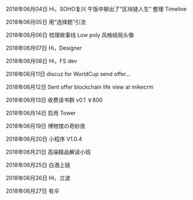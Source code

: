 2018年06月04日
Hi，SOHO复兴
午饭中聊出了“区块链人生”
整理 Timeline

2018年06月05日
用“选择题”引流

2018年06月06日
梳理故事线
Low poly 风格结局头像

2018年06月07日
Hi，Designer

2018年06月08日
Hi，FS dev

2018年06月11日
discuz for WorldCup
send offer...

2018年06月12日
Sent offer
blockchain life view at mikecrm

2018年06月13日
收费读书群 v0.1 ￥800

2018年06月14日
启用 Tower

2018年06月19日
博物馆の奇妙夜

2018年06月20日
小程序 V1.0.4

2018年06月21日
高端精品解读小班

2018年06月25日
白酒上链

2018年06月26日
Hi，立波

2018年06月27日
有伞